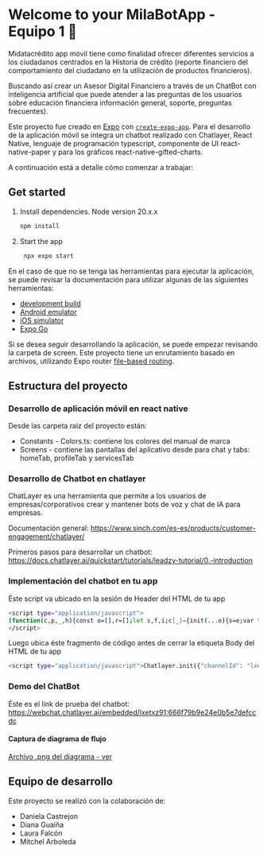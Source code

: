 # Welcome to your MilaBotApp - Equipo 1 👋

Midatacrédito app móvil tiene como finalidad ofrecer diferentes servicios a los ciudadanos centrados en la Historia de crédito (reporte financiero del comportamiento del ciudadano en la utilización de productos
financieros). 

Buscando así crear un Asesor Digital Financiero a través de un ChatBot con inteligencia artificial que puede atender a las preguntas de los usuarios sobre educación financiera información general, soporte,
preguntas frecuentes).

Este proyecto fue creado en [Expo](https://expo.dev) con [`create-expo-app`](https://www.npmjs.com/package/create-expo-app).
Para el desarrollo de la aplicación móvil se integra un chatbot realizado con Chatlayer, React Native, lenguaje de programación typescript, componente de UI react-native-paper y para los gráficos react-native-gifted-charts.

A continuación está a detalle cómo comenzar a trabajar:

## Get started

1. Install dependencies. Node version 20.x.x
   

   ```bash
   npm install
   ```

2. Start the app

   ```bash
    npx expo start
   ```


En el caso de que no se tenga las herramientas para ejecutar la aplicación, se puede revisar la documentación para utilizar algunas de las siguientes herramientas:

- [development build](https://docs.expo.dev/develop/development-builds/introduction/)
- [Android emulator](https://docs.expo.dev/workflow/android-studio-emulator/)
- [iOS simulator](https://docs.expo.dev/workflow/ios-simulator/)
- [Expo Go](https://expo.dev/go)


Si se desea seguir desarrollando la aplicación, se puede empezar revisando la carpeta de screen. Este proyecto tiene un enrutamiento basado en archivos, utilizando Expo router [file-based routing](https://docs.expo.dev/router/introduction).

## Estructura del proyecto
### Desarrollo de aplicación móvil en react native
Desde las carpeta raíz del proyecto están:
- Constants - Colors.ts: contiene los colores del manual de marca
- Screens - contiene las pantallas del aplicativo desde para chat y tabs: homeTab, profileTab y servicesTab 

### Desarrollo de Chatbot en chatlayer
ChatLayer es una herramienta que permite a los usuarios de empresas/corporativos crear y mantener bots de voz y chat de IA para empresas.

Documentación general: https://www.sinch.com/es-es/products/customer-engagement/chatlayer/

Primeros pasos para desarrollar un chatbot: https://docs.chatlayer.ai/quickstart/tutorials/leadzy-tutorial/0.-introduction

### Implementación del chatbot en tu app
Éste script va ubicado en la sesión de Header del HTML de tu app
   ```bash
<script type="application/javascript">
(function(c,p,_,h){const o=[],r=[];let s,f,i;c[_]={init(...e){s=e;var t={then:n=>(r.push({t:"t",next:n}),t),catch:n=>(r.push({t:"c",next:n}),t)};return t},on(e,t){o.push([e,t])},render(...e){f=e},destroy(...e){i=e}};const g=p.getElementsByTagName("script")[0],l=p.createElement("script");l.async=!1,l.src=h,g.parentNode.insertBefore(l,g),c.__onWebMessengerHostReady__=function(e){if(delete c.__onWebMessengerHostReady__,window[_]=e,s){const t=e.init.apply(e,s);for(let n=0;n<r.length;n++){const a=r[n];a.t==="t"?t.then(a.next):t.catch(a.next)}}i&&e.destroy.call(e,i),f&&e.render.apply(e,f);for(let t=0;t<o.length;t++)e.on.apply(e,o[t])}})(window,document,"Chatlayer","https://storage.googleapis.com/static.dev.europe-west1.gcp.chatlayer.ai/widget/sdk.js");
</script>
   ```

Luego ubica éste fragmento de código antes de cerrar la etiqueta Body del HTML de tu app
```bash
<script type="application/javascript">Chatlayer.init({"channelId": "lxetxz91:666f79b9e24e0b5e7defccdc", "region": "eu-west1-gcp", "position": "right"})</script>
```

### Demo del ChatBot
Éste es el link de prueba del chatbot: https://webchat.chatlayer.ai/embedded/lxetxz91:666f79b9e24e0b5e7defccdc

#### Captura de diagrama de flujo
[Archivo .png del diagrama - ver ](https://drive.google.com/file/d/15WoOi85i4Hl6OHnKpiMUf2uccKdtfiCe/view?usp=sharing)

## Equipo de desarrollo

Este proyecto se realizó con la colaboración de:

- Daniela Castrejon
- Diana Guaiña
- Laura Falcón
- Mitchel Arboleda

